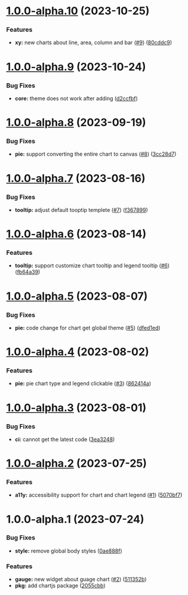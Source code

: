 # [1.0.0-alpha.10](https://github.com/momentum-design/momentum-widgets/compare/v1.0.0-alpha.9...v1.0.0-alpha.10) (2023-10-25)


### Features

* **xy:** new charts about line, area, column and bar ([#9](https://github.com/momentum-design/momentum-widgets/issues/9)) ([80cddc9](https://github.com/momentum-design/momentum-widgets/commit/80cddc9ed4bbba76716f9b5a50ad1a0583783e91))

# [1.0.0-alpha.9](https://github.com/momentum-design/momentum-widgets/compare/v1.0.0-alpha.8...v1.0.0-alpha.9) (2023-10-24)


### Bug Fixes

* **core:** theme does not work after adding ([d2ccfbf](https://github.com/momentum-design/momentum-widgets/commit/d2ccfbf0efbddf7cce6fd3919080f49c79611208))

# [1.0.0-alpha.8](https://github.com/momentum-design/momentum-widgets/compare/v1.0.0-alpha.7...v1.0.0-alpha.8) (2023-09-19)


### Bug Fixes

* **pie:** support converting the entire chart to canvas ([#8](https://github.com/momentum-design/momentum-widgets/issues/8)) ([3cc28d7](https://github.com/momentum-design/momentum-widgets/commit/3cc28d7c77218dc70dd47e090948f913931ba0dc))

# [1.0.0-alpha.7](https://github.com/momentum-design/momentum-widgets/compare/v1.0.0-alpha.6...v1.0.0-alpha.7) (2023-08-16)


### Bug Fixes

* **tooltip:** adjust default tooptip templete ([#7](https://github.com/momentum-design/momentum-widgets/issues/7)) ([f367899](https://github.com/momentum-design/momentum-widgets/commit/f367899ddc63b6c3a63667f45ed9b331084f2670))

# [1.0.0-alpha.6](https://github.com/momentum-design/momentum-widgets/compare/v1.0.0-alpha.5...v1.0.0-alpha.6) (2023-08-14)


### Features

* **tooltip:** support customize chart tooltip and legend tooltip ([#6](https://github.com/momentum-design/momentum-widgets/issues/6)) ([fb64a39](https://github.com/momentum-design/momentum-widgets/commit/fb64a39bf0a837e82e26b31a355b7cf06693689c))

# [1.0.0-alpha.5](https://github.com/momentum-design/momentum-widgets/compare/v1.0.0-alpha.4...v1.0.0-alpha.5) (2023-08-07)


### Bug Fixes

* **pie:** code change for chart get global theme ([#5](https://github.com/momentum-design/momentum-widgets/issues/5)) ([dfed1ed](https://github.com/momentum-design/momentum-widgets/commit/dfed1ed1cf82a1e2fe79c2c41a56c775092a3d93))

# [1.0.0-alpha.4](https://github.com/momentum-design/momentum-widgets/compare/v1.0.0-alpha.3...v1.0.0-alpha.4) (2023-08-02)


### Features

* **pie:**  pie chart type and legend clickable ([#3](https://github.com/momentum-design/momentum-widgets/issues/3)) ([862414a](https://github.com/momentum-design/momentum-widgets/commit/862414ae79172421d7f52365f861e9159f74c1af))

# [1.0.0-alpha.3](https://github.com/momentum-design/momentum-widgets/compare/v1.0.0-alpha.2...v1.0.0-alpha.3) (2023-08-01)


### Bug Fixes

* **ci:** cannot get the latest code ([3ea3248](https://github.com/momentum-design/momentum-widgets/commit/3ea3248d75bb967b6454e2d0a631a6a0641e86e8))

# [1.0.0-alpha.2](https://github.com/momentum-design/momentum-widgets/compare/v1.0.0-alpha.1...v1.0.0-alpha.2) (2023-07-25)


### Features

* **a11y:** accessibility support for chart and chart legend ([#1](https://github.com/momentum-design/momentum-widgets/issues/1)) ([5070bf7](https://github.com/momentum-design/momentum-widgets/commit/5070bf7b3c71f5a956b3960030efc1177741cdd5))

# 1.0.0-alpha.1 (2023-07-24)


### Bug Fixes

* **style:** remove global body styles ([0ae888f](https://github.com/momentum-design/momentum-widgets/commit/0ae888fd1761b3c06409700960b9d8bc6e6c2242))


### Features

* **gauge:** new widget about guage chart ([#2](https://github.com/momentum-design/momentum-widgets/issues/2)) ([511352b](https://github.com/momentum-design/momentum-widgets/commit/511352b67c00b4f142b26d1a863c215eef34bc16))
* **pkg:** add chartjs package ([2055cbb](https://github.com/momentum-design/momentum-widgets/commit/2055cbbf82a200ed38fc3709bfeaabeecdbac2f0))
